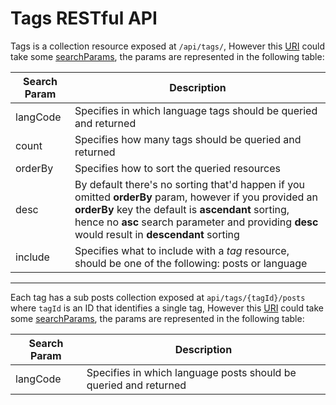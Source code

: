 # Tags RESTful API

Tags is a collection resource exposed at `/api/tags/`, However this [URI](https://developer.mozilla.org/en-US/docs/Glossary/URI) could take some [searchParams](https://developer.mozilla.org/en-US/docs/Web/API/URL/searchParams), the params are represented in the following table:

| Search Param  | Description|
| ------------- | ------------- |
| langCode | Specifies in which language tags should be queried and returned  |
| count | Specifies how many tags should be queried and returned  |
| orderBy  | Specifies how to sort the queried resources  |
| desc  | By default there's no sorting that'd happen if you omitted **orderBy** param, however if you provided an **orderBy** key the default is **ascendant** sorting, hence no **asc** search parameter and providing **desc** would result in **descendant** sorting|
| include | Specifies what to include with a *tag* resource, should be one of the following: posts or language 
___

Each tag has a sub posts collection exposed at `api/tags/{tagId}/posts` where `tagId` is an ID that identifies a single tag, However this [URI](https://developer.mozilla.org/en-US/docs/Glossary/URI) could take some [searchParams](https://developer.mozilla.org/en-US/docs/Web/API/URL/searchParams), the params are represented in the following table:

| Search Param  | Description|
| ------------- | ------------- |
| langCode | Specifies in which language posts should be queried and returned  |
